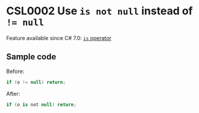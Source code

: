 # CSL0002 Use `is not null` instead of `!= null`

Feature available since C# 7.0: [`is` operator](https://learn.microsoft.com/en-us/dotnet/csharp/language-reference/operators/is)

## Sample code

Before:
```cs
if (o != null) return;
```

After:
```cs
if (o is not null) return;
```
